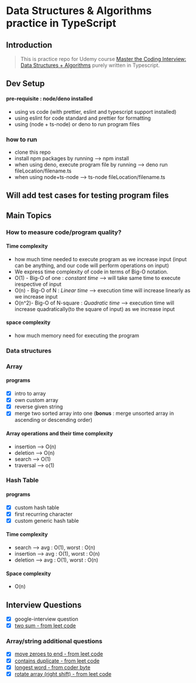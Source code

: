 # Data Structures & Algorithms practice in TypeScript

## Introduction

> This is practice repo for Udemy course [Master the Coding Interview: Data Structures + Algorithms](https://www.udemy.com/course/master-the-coding-interview-data-structures-algorithms/) purely written in Typescript.

## Dev Setup

#### pre-requisite : node/deno installed

- using vs code (with prettier, eslint and typescript support installed)
- using eslint for code standard and prettier for formatting
- using (node + ts-node) or deno to run program files

### how to run

- clone this repo
- install npm packages by running --> npm install
- when using deno, execute program file by running --> deno run fileLocation/filename.ts
- when using node+ts-node --> ts-node fileLocation/filename.ts

## Will add test cases for testing program files

## Main Topics

### How to measure code/program quality?

#### Time complexity

- how much time needed to execute program as we increase input
  (input can be anything, and our code will perform operations on input)
- We express time complexity of code in terms of Big-O notation.
- O(1) - Big-O of one : _constant time_ --> will take same time to execute irespective of input
- O(n) - Big-O of N : _Linear time_ --> execution time will increase linearly as we increase input
- O(n^2)- Big-O of N-square : _Quadratic time_ --> execution time will increase quadratically(to the square of input) as we increase input

#### space complexity

- how much memory need for executing the program

### Data structures

### Array

#### programs

- [x] intro to array
- [x] own custom array
- [x] reverse given string
- [x] merge two sorted array into one (**bonus** : merge unsorted array in ascending or descending order)

#### Array operations and their time complexity

- insertion --> O(n)
- deletion --> O(n)
- search --> O(1)
- traversal --> o(1)

### Hash Table

#### programs

- [x] custom hash table
- [x] first recurring character
- [x] custom generic hash table

#### Time complexity

- search --> avg : O(1), worst : O(n)
- insertion --> avg : O(1), worst : O(n)
- deletion --> avg : O(1), worst : O(n)

#### Space complexity

- O(n)

## Interview Questions

- [x] google-interview question
- [x] [two sum - from leet code](https://leetcode.com/problems/two-sum/)

### Array/string additional questions

- [x] [move zeroes to end - from leet code](https://leetcode.com/problems/move-zeroes/)
- [x] [contains duplicate - from leet code](https://leetcode.com/problems/contains-duplicate/description/)
- [x] [longest word - from coder byte](https://coderbyte.com/editor/Longest%20Word:JavaScript)
- [x] [rotate array (right shift) - from leet code](https://leetcode.com/problems/rotate-array/description/)
